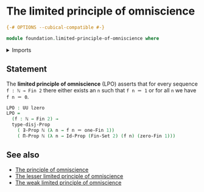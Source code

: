 # The limited principle of omniscience

```agda
{-# OPTIONS --cubical-compatible #-}

module foundation.limited-principle-of-omniscience where
```

<details><summary>Imports</summary>

```agda
open import elementary-number-theory.natural-numbers

open import foundation.disjunction
open import foundation.existential-quantification
open import foundation.universe-levels

open import foundation-core.identity-types
open import foundation-core.propositions
open import foundation-core.sets

open import univalent-combinatorics.standard-finite-types
```

</details>

## Statement

The **limited principle of omniscience** (LPO) asserts that for every sequence
`f : ℕ → Fin 2` there either exists an `n` such that `f n ＝ 1` or for all `n`
we have `f n ＝ 0`.

```agda
LPO : UU lzero
LPO =
  (f : ℕ → Fin 2) →
  type-disj-Prop
    ( ∃-Prop ℕ (λ n → f n ＝ one-Fin 1))
    ( Π-Prop ℕ (λ n → Id-Prop (Fin-Set 2) (f n) (zero-Fin 1)))
```

## See also

- [The principle of omniscience](foundation.principle-of-omniscience.md)
- [The lesser limited principle of omniscience](foundation.lesser-limited-principle-of-omniscience.md)
- [The weak limited principle of omniscience](foundation.weak-limited-principle-of-omniscience.md)
